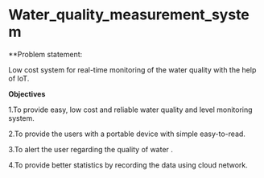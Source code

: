 # Water_quality_measurement_system


**Problem statement:

Low cost system for real-time monitoring of the water quality with the help of IoT. 


**Objectives**

1.To provide easy, low cost and reliable water quality and level monitoring  system.

2.To provide the users with a portable device with simple easy-to-read.

3.To alert the user regarding the quality of water .

4.To provide better statistics by recording the data using cloud network.
